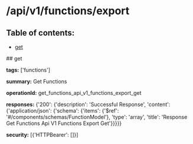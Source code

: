 # /api/v1/functions/export

## Table of contents:
- [get](#get)

<a name="get" />
## get

**tags:** ['functions']

**summary:** Get Functions

**operationId:** get_functions_api_v1_functions_export_get

**responses:** {'200': {'description': 'Successful Response', 'content': {'application/json': {'schema': {'items': {'$ref': '#/components/schemas/FunctionModel'}, 'type': 'array', 'title': 'Response Get Functions Api V1 Functions Export Get'}}}}}

**security:** [{'HTTPBearer': []}]

